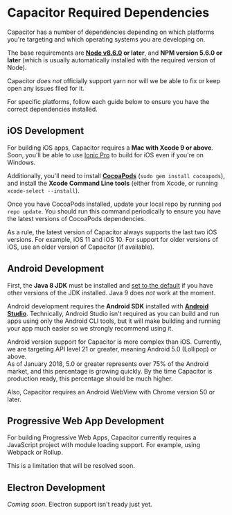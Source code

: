 # Capacitor Required Dependencies

Capacitor has a number of dependencies depending on which platforms you're targeting and which operating systems you are developing on.

The base requirements are **[Node v8.6.0](https://nodejs.org) or later**, and **NPM version 5.6.0 or later** (which is usually automatically installed with the required version of Node).

Capacitor *does not* officially support yarn nor will we be able to fix or keep open any issues filed for it.

For specific platforms, follow each guide below to ensure you have the correct dependencies installed.

## iOS Development

For building iOS apps, Capacitor requires a **Mac with Xcode 9 or above**. Soon, you'll be able to use [Ionic Pro](http://ionicframework.com/pro) to build for iOS even if you're on Windows.

Additionally, you'll need to install **[CocoaPods](https://cocoapods.org/)** (`sudo gem install cocoapods`), and install the **Xcode Command Line tools** (either from Xcode, or running `xcode-select --install`).

Once you have CocoaPods installed, update your local repo by running `pod repo update`. You should run this command periodically to ensure you have the latest versions of CocoaPods dependencies.

As a rule, the latest version of Capacitor always supports the last two iOS versions. For example, iOS 11 and iOS 10. For support for older versions of iOS, use an older version of Capacitor (if available).

## Android Development

First, the **Java 8 JDK** must be installed and [set to the default](https://stackoverflow.com/a/24657630/32140) if you have other versions of the JDK installed. Java 9 does _not_ work at the moment.

Android development requires the **Android SDK** installed with **[Android Studio](https://developer.android.com/studio/index.html)**. Technically, Android Studio isn't required as you can build and run apps using only the Android CLI tools, but it will make building and running your app much easier so we strongly recommend using it.

Android version support for Capacitor is more complex than iOS. Currently, we are targeting API level 21 or greater, meaning Android 5.0 (Lollipop) or above.  
As of January 2018, 5.0 or greater represents over 75% of the Android market, and this percentage is growing quickly. By the time Capacitor is production ready, this percentage should be much higher.

Also, Capacitor requires an Android WebView with Chrome version 50 or later.

## Progressive Web App Development

For building Progressive Web Apps, Capacitor currently requires a JavaScript project with module loading support. For example, using Webpack or Rollup.

This is a limitation that will be resolved soon.

## Electron Development

*Coming soon.* Electron support isn't ready just yet.

